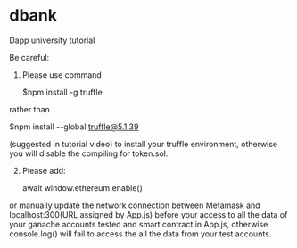 # dbank

Dapp university tutorial

Be careful: 
1. Please use command 

   $npm install -g truffle 

rather than 

   $npm install --global truffle@5.1.39

(suggested in tutorial video) to install your truffle environment, otherwise you will disable the compiling for token.sol.

2. Please add:

   await window.ethereum.enable()
   
 or manually update the network connection between Metamask and localhost:300(URL assigned by App.js) before your access to
 all the data of your ganache accounts tested and smart contract in App.js, otherwise console.log() will fail to access the 
 all the data from your test accounts.
